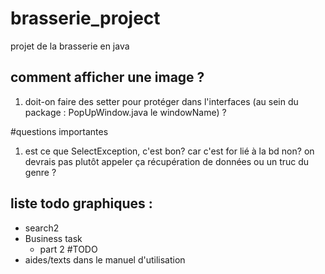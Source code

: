# brasserie_project
projet de la brasserie en java
## comment afficher une image ?
1) doit-on faire des setter pour protéger dans l'interfaces (au sein du package : PopUpWindow.java le windowName) ?

#questions importantes
1) est ce que SelectException, c'est bon? car c'est for lié à la bd non? on devrais pas plutôt appeler ça récupération de données ou un truc du genre ?

## liste todo graphiques :
 - search2
 - Business task
   - part 2
#TODO
- aides/texts dans le manuel d'utilisation
